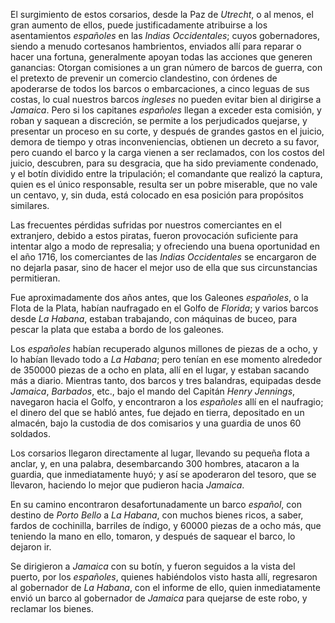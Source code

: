 El surgimiento de estos corsarios, desde la Paz de *Utrecht*, o al menos, el gran aumento de ellos, puede justificadamente atribuirse a los asentamientos *españoles* en las *Indias Occidentales*; cuyos gobernadores, siendo a menudo cortesanos hambrientos, enviados allí para reparar o hacer una fortuna, generalmente apoyan todas las acciones que generen ganancias: Otorgan comisiones a un gran número de barcos de guerra, con el pretexto de prevenir un comercio clandestino, con órdenes de apoderarse de todos los barcos o embarcaciones, a cinco leguas de sus costas, lo cual nuestros barcos *ingleses* no pueden evitar bien al dirigirse a *Jamaica*. Pero si los capitanes *españoles* llegan a exceder esta comisión, y roban y saquean a discreción, se permite a los perjudicados quejarse, y presentar un proceso en su corte, y después de grandes gastos en el juicio, demora de tiempo y otras inconveniencias, obtienen un decreto a su favor, pero cuando el barco y la carga vienen a ser reclamados, con los costos del juicio, descubren, para su desgracia, que ha sido previamente condenado, y el botín dividido entre la tripulación; el comandante que realizó la captura, quien es el único responsable, resulta ser un pobre miserable, que no vale un centavo, y, sin duda, está colocado en esa posición para propósitos similares.

Las frecuentes pérdidas sufridas por nuestros comerciantes en el extranjero, debido a estos piratas, fueron provocación suficiente para intentar algo a modo de represalia; y ofreciendo una buena oportunidad en el año 1716, los comerciantes de las *Indias Occidentales* se encargaron de no dejarla pasar, sino de hacer el mejor uso de ella que sus circunstancias permitieran.

Fue aproximadamente dos años antes, que los Galeones *españoles*, o la Flota de la Plata, habían naufragado en el Golfo de *Florida*; y varios barcos desde *La Habana*, estaban trabajando, con máquinas de buceo, para pescar la plata que estaba a bordo de los galeones.

Los *españoles* habían recuperado algunos millones de piezas de a ocho, y lo habían llevado todo a *La Habana*; pero tenían en ese momento alrededor de 350000 piezas de a ocho en plata, allí en el lugar, y estaban sacando más a diario. Mientras tanto, dos barcos y tres balandras, equipadas desde *Jamaica*, *Barbados*, etc., bajo el mando del Capitán *Henry Jennings*, navegaron hacia el Golfo, y encontraron a los *españoles* allí en el naufragio; el dinero del que se habló antes, fue dejado en tierra, depositado en un almacén, bajo la custodia de dos comisarios y una guardia de unos 60 soldados.

Los corsarios llegaron directamente al lugar, llevando su pequeña flota a anclar, y, en una palabra, desembarcando 300 hombres, atacaron a la guardia, que inmediatamente huyó; y así se apoderaron del tesoro, que se llevaron, haciendo lo mejor que pudieron hacia *Jamaica*.

En su camino encontraron desafortunadamente un barco *español*, con destino de *Porto Bello* a *La Habana*, con muchos bienes ricos, a saber, fardos de cochinilla, barriles de índigo, y 60000 piezas de a ocho más, que teniendo la mano en ello, tomaron, y después de saquear el barco, lo dejaron ir.

Se dirigieron a *Jamaica* con su botín, y fueron seguidos a la vista del puerto, por los *españoles*, quienes habiéndolos visto hasta allí, regresaron al gobernador de *La Habana*, con el informe de ello, quien inmediatamente envió un barco al gobernador de *Jamaica* para quejarse de este robo, y reclamar los bienes.